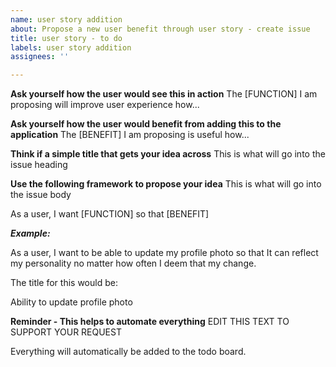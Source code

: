 ```yaml
---
name: user story addition
about: Propose a new user benefit through user story - create issue
title: user story - to do
labels: user story addition
assignees: ''

---
```


**Ask yourself how the user would see this in action**
The [FUNCTION] I am proposing will improve user experience how...

**Ask yourself how the user would benefit from adding this to the application**
The [BENEFIT] I am proposing is useful how...

**Think if a simple title that gets your idea across**
This is what will go into the issue heading

**Use the following framework to propose your idea**
This is what will go into the issue body

As a user, I want [FUNCTION] so that [BENEFIT]

***Example:***

As a user, I want to be able to update my profile photo so that It can reflect my personality no matter how often I deem that my change.

The title for this would be:

Ability to update profile photo

**Reminder - This helps to automate everything**
EDIT THIS TEXT TO SUPPORT YOUR REQUEST

Everything will automatically be added to the todo board.
